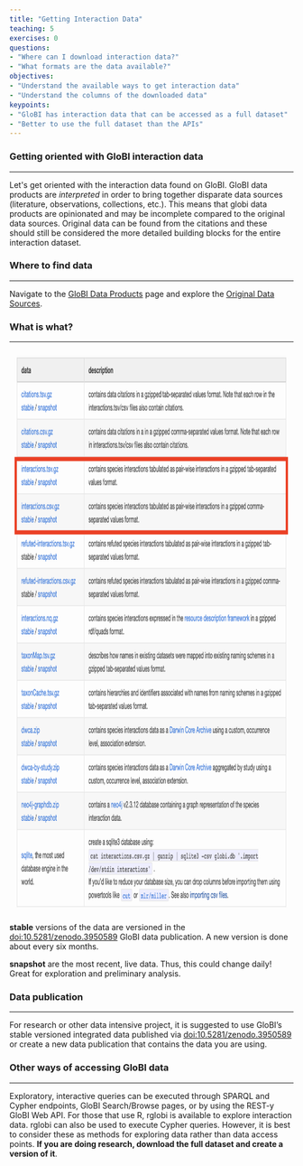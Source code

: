```yaml
---
title: "Getting Interaction Data"
teaching: 5
exercises: 0
questions:
- "Where can I download interaction data?"
- "What formats are the data available?"
objectives:
- "Understand the available ways to get interaction data"
- "Understand the columns of the downloaded data"
keypoints:
- "GloBI has interaction data that can be accessed as a full dataset"
- "Better to use the full dataset than the APIs"
---
```



### Getting oriented with GloBI interaction data
-----

Let's get oriented with the interaction data found on GloBI. GloBI data products are *interpreted* in order to bring together disparate data sources (literature, observations, collections, etc.). This means that globi data products are opinionated and may be incomplete compared to the original data sources. Original data can be found from the citations and these should still be considered the more detailed building blocks for the entire interaction dataset. 

### Where to find data
-----

Navigate to the [GloBI Data Products](https://www.globalbioticinteractions.org/data) page and explore the [Original Data Sources](https://globalbioticinteractions.org/sources).


### What is what?
-----

<img src="https://github.com/globalbioticinteractions/interaction-data-workshop/raw/gh-pages/fig/interaction-data.png" height="1000" align="middle"  />

**stable** versions of the data are versioned in the [doi:10.5281/zenodo.3950589](https://zenodo.org/record/3950590) GloBI data publication. A new version is done about every six months.

**snapshot** are the most recent, live data. Thus, this could change daily! Great for exploration and preliminary analysis.

### Data publication
----
For research or other data intensive project, it is suggested to use GloBI’s stable versioned integrated data published via [doi:10.5281/zenodo.3950589](https://zenodo.org/record/3950590) or create a new data publication that contains the data you are using.


### Other ways of accessing GloBI data
-----

Exploratory, interactive queries can be executed through SPARQL and Cypher endpoints, GloBI Search/Browse pages, or by using the REST-y GloBI Web API. For those that use R, rglobi is available to explore interaction data. rglobi can also be used to execute Cypher queries. However, it is best to consider these as methods for exploring data rather than data access points. **If you are doing research, download the full dataset and create a version of it**.

